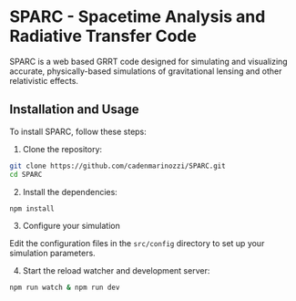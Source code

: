 # SPARC - Spacetime Analysis and Radiative Transfer Code

SPARC is a web based GRRT code designed for simulating and visualizing accurate, physically-based simulations of gravitational lensing and other relativistic effects.

## Installation and Usage

To install SPARC, follow these steps:

1. Clone the repository:

```sh
git clone https://github.com/cadenmarinozzi/SPARC.git
cd SPARC
```

2. Install the dependencies:

```sh
npm install
```

3. Configure your simulation

Edit the configuration files in the `src/config` directory to set up your simulation parameters.

4. Start the reload watcher and development server:

```sh
npm run watch & npm run dev
```
